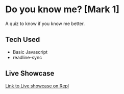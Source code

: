# Do you know me? [Mark 1]
A quiz to know if you know me better.


## Tech Used
 - Basic Javascript
 - readline-sync   


## Live Showcase
[Link to Live showcase on Repl](https://replit.com/@genx/Do-you-know-me-or-Quiz-or-mark1?embed=1&output=1)

